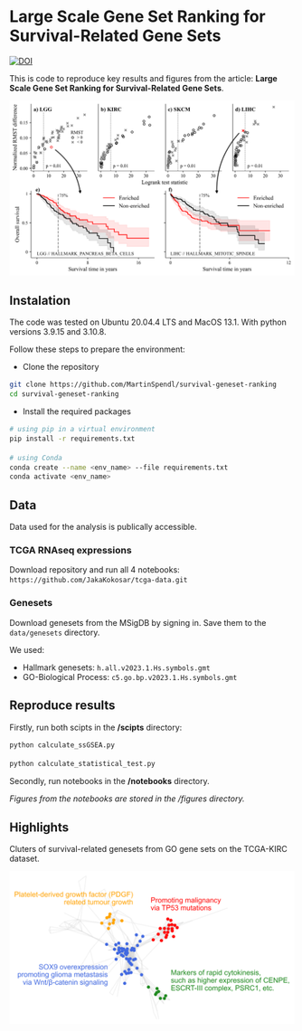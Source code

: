 # Large Scale Gene Set Ranking for Survival-Related Gene Sets
[![DOI](https://zenodo.org/badge/706679936.svg)](https://zenodo.org/badge/latestdoi/706679936)

This is code to reproduce key results and figures from the article: **Large Scale Gene Set Ranking for Survival-Related Gene Sets**.

<img src="figures/thumb/logrank-rmst-comparison-KM.png" alt="logrank-rmst-comparison" width="600"/>

## Instalation

The code was tested on Ubuntu 20.04.4 LTS and MacOS 13.1. With python versions 3.9.15 and 3.10.8.

Follow these steps to prepare the environment:

- Clone the repository

```bash
git clone https://github.com/MartinSpendl/survival-geneset-ranking
cd survival-geneset-ranking
```

- Install the required packages

```bash
# using pip in a virtual environment
pip install -r requirements.txt

# using Conda
conda create --name <env_name> --file requirements.txt
conda activate <env_name>
```

## Data

Data used for the analysis is publically accessible.

### TCGA RNAseq expressions

Download repository and run all 4 notebooks: ```https://github.com/JakaKokosar/tcga-data.git```

### Genesets

Download genesets from the MSigDB by signing in.
Save them to the `data/genesets` directory.

We used:
- Hallmark genesets: `h.all.v2023.1.Hs.symbols.gmt`
- GO-Biological Process: `c5.go.bp.v2023.1.Hs.symbols.gmt`

## Reproduce results

Firstly, run both scipts in the **/scipts** directory:

```bash
python calculate_ssGSEA.py

python calculate_statistical_test.py
```

Secondly, run notebooks in the **/notebooks** directory.

*Figures from the notebooks are stored in the /figures directory.*

## Highlights

Cluters of survival-related genesets from GO gene sets on the TCGA-KIRC dataset.

<img src="figures/thumb/GO-clustering-LGG-labeled.png" alt="GO-clustering" width="600"/>
